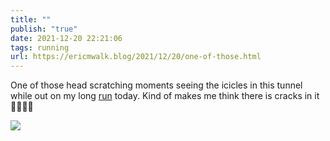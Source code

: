 ```yaml
---
title: ""
publish: "true"
date: 2021-12-20 22:21:06
tags: running
url: https://ericmwalk.blog/2021/12/20/one-of-those.html
---
```


One of those head scratching moments seeing the icicles in this tunnel while out on my long [run](https://www.strava.com/activities/6407609151) today. Kind of makes me think there is cracks in it 🥶🏃🏻‍♂️


![](https://ericmwalk.blog/uploads/2021/d40c1f9686.jpg)